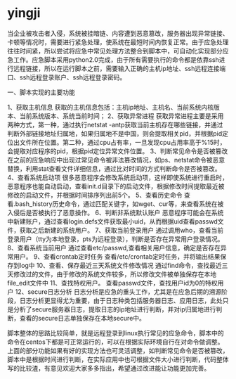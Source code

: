 # yingji
当企业被攻击者入侵，系统被挂暗链、内容遭到恶意篡改，服务器出现异常链接、卡顿等情况时，需要进行紧急处理，使系统在最短时间内恢复正常。由于应急处理往往时间紧，所以尝试将应急中常见处理方法整合到脚本中，可自动化实现部分应急工作。应急脚本采用python2.0完成，由于所有需要执行的命令都是依靠ssh进行远程链接，所以在运行脚本之前，需要输入正确的主机ip地址、ssh远程连接端口、ssh远程登录账户、ssh远程登录密码。

一、脚本实现的主要功能

1、获取主机信息
获取的主机信息包括：主机ip地址、主机名、当前系统内核版本、当前系统版本、系统当前时间；
2、获取异常进程
获取异常进程主要是采用两种方式，第一种，通过执行netstat -antp获取当前主机存在哪些链接，并通过判断外部链接地址归属地，如果归属地不是中国，则会提取相关pid，并根据pid定位出文件所在位置。第二种，通过cpu占有率，一旦发现cpu占用率高于%15时，会提取对应程序的pid，根据pid定位异常文件位置。
3、判断常见命令是否被篡改
在之前的应急响应中出现过常见命令被非法篡改情况，如ps、netstat命令被恶意替换，利用stat查看文件详细信息，通过比对时间的方式判断命令是否被篡改。
4、查看系统启动项
很多恶意程序会修改系统启动项，这样即使系统进行重启时，恶意程序也能自动启动，查看init.d目录下的启动文件，根据修改时间提取最近被修改的启动文件，并根据时间排序列出前5个。
5、查看历史命令
查看.bash_history历史命令，通过匹配关键字，如wget、cur等，来查看系统在被入侵后是否被执行了恶意操作。
6、判断非系统默认账户
恶意程序可能会在系统中新建账户，通过查看login.defs文件获取最小uid，从而根据uid查看passwd文件，获取之后新建的系统用户。
7、获取当前登录用户
通过调用who，查看当前登录用户（tty为本地登录，pts为远程登录），判断是否存在异常用户登录情况。
8、查看系统当前用户
通过查看etc/passwd,查看相关用户信息，确定是否存在异常用户。
9、查看crontab定时任务
查看/etc/crontab定时任务，并将输出结果保存到log中
10、查看、保存最近三天系统文件修改情况
通过find命令，查找最近三天修改过的文件，由于修改的系统文件较多，所以修改文件被单独保存在本地file_edit文件中
11、查找特权用户。
查看passwd文件，查找用户id为0的特权用户
12、secure日志分析
日志分析是应急的重头工作，尤其是在应急后期的溯源阶段，日志分析更显得尤为重要，由于日志种类包括服务器日志、应用日志，此处只是分析了secure服务器日志，提取日志的ip地址进行判断，并对ip归属地进行判断，查看的secure日志单独保存在本地secure中。

脚本整体的思路比较简单，就是远程登录到linux执行常见的应急命令，脚本中的命令在centos下都是可正常运行的，可以在根据实际环境自行在对命令做调整。上面的部分功能如果有好的实现方法也可灵活调整，如判断常见命令是否被篡改，脚本中是根据时间进行判断，在实际应用中也可根据文件大小进行判断，代码整体写的比较渣，有意见欢迎大家多多指出，希望通过改进能让功能更加完善。
